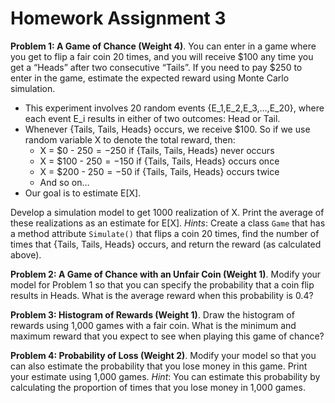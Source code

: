 # Homework Assignment 3


**Problem 1: A Game of Chance (Weight 4)**. You can enter in a game where you get to flip a fair coin 20 times, 
and you will receive $100 any time you get a “Heads” after two consecutive “Tails”. 
If you need to pay $250 to enter in the game, estimate the expected reward using Monte Carlo simulation. 

- This experiment involves 20 random events {E_1,E_2,E_3,…,E_20}, where each event E_i results in 
either of two outcomes: Head or Tail.
- Whenever {Tails, Tails, Heads} occurs, we receive $100. So if we use random variable X to denote the total reward, then: 
	- X = $0 - $250 = -$250 if {Tails, Tails, Heads} never occurs
	- X = $100 - $250 = -$150 if {Tails, Tails, Heads} occurs once
	- X = $200 - $250 = -$50 if {Tails, Tails, Heads} occurs twice
	- And so on… 
- Our goal is to estimate E[X]. 

	
Develop a simulation model to get 1000 realization of X. 
Print the average of these realizations as an estimate for E[X]. *Hints*: Create a class `Game` that has a method attribute 
`Simulate()` that flips a coin 20 times, find the number of times that {Tails, Tails, Heads} occurs, 
and return the reward (as calculated above). 

**Problem 2: A Game of Chance with an Unfair Coin (Weight 1)**. 
Modify your model for Problem 1 so that you can specify the probability that a 
coin flip results in Heads. What is the average reward when this probability is 0.4?

**Problem 3: Histogram of Rewards (Weight 1)**. 
Draw the histogram of rewards using 1,000 games with a fair coin. 
What is the minimum and maximum reward that you expect to see when playing this game of chance? 

**Problem 4: Probability of Loss (Weight 2)**. 
Modify your model so that you can also estimate the probability 
that you lose money in this game. 
Print your estimate using 1,000 games. *Hint*: You can estimate this probability 
by calculating the proportion of times that you lose money in 1,000 games. 
